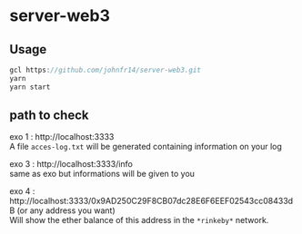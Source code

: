 # server-web3

## Usage
```js
gcl https://github.com/johnfr14/server-web3.git
yarn
yarn start
```

## path to check

exo 1 : http://localhost:3333  
A file `acces-log.txt` will be generated containing information on your log  
  
exo 3 : http://localhost:3333/info  
same as exo but informations will be given to you  
  
exo 4 : http://localhost:3333/0x9AD250C29F8CB07dc28E6F6EEF02543cc08433dB (or any address you want)  
Will show the ether balance of this address in the `*rinkeby*` network.